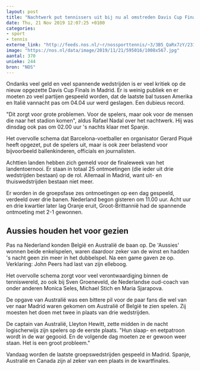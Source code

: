 ```yaml
---
layout: post
title: "Nachtwerk put tennissers uit bij nu al omstreden Davis Cup Finals"
date: Thu, 21 Nov 2019 12:07:25 +0100
categories: 
- sport 
- tennis 
externe_link: "http://feeds.nos.nl/~r/nossporttennis/~3/3B5_QaRx7zY/2311395"
image: "https://nos.nl/data/image/2019/11/21/595016/1008x567.jpg"
aantal: 370
unieke: 244
bron: "NOS"
---
```


<p>Ondanks veel geld en veel spannende wedstrijden is er veel kritiek op de nieuw opgezette Davis Cup Finals in Madrid. Er is weinig publiek en er moeten zo veel partijen gespeeld worden, dat de laatste bal tussen Amerika en Italië vannacht pas om 04.04 uur werd geslagen. Een dubieus record.</p>
<p>"Dit zorgt voor grote problemen. Voor de spelers, maar ook voor de mensen die naar het stadion komen", aldus Rafael Nadal over het nachtwerk. Hij was dinsdag ook pas om 02.00 uur 's nachts klaar met Spanje.</p>
<p>Het overvolle schema dat Barcelona-voetballer en organisator Gerard Piqué heeft opgezet, put de spelers uit, maar is ook zeer belastend voor bijvoorbeeld ballenkinderen, officials en journalisten.</p>
<p>Achttien landen hebben zich gemeld voor de finaleweek van het landentoernooi. Er staan in totaal 25 ontmoetingen (die ieder uit drie wedstrijden bestaan) op de rol. Allemaal in Madrid, want uit- en thuiswedstrijden bestaan niet meer.</p>
<p>Er worden in de groepsfase zes ontmoetingen op een dag gespeeld, verdeeld over drie banen. Nederland begon gisteren om 11.00 uur. Acht uur en drie kwartier later lag Oranje eruit, Groot-Brittannië had de spannende ontmoeting met 2-1 gewonnen.</p>
<h2>Aussies houden het voor gezien</h2>
<p>Pas na Nederland konden België en Australië de baan op. De 'Aussies' wonnen beide enkelspelen, waren daardoor zeker van de winst en hadden 's nacht geen zin meer in het dubbelspel. Na een game gaven ze op. Verklaring: John Peers had last van zijn elleboog.</p>
<p>Het overvolle schema zorgt voor veel verontwaardiging binnen de tenniswereld, zo ook bij Sven Groeneveld, de Nederlandse oud-coach van onder anderen Monica Seles, Michael Stich en Maria Sjarapova.</p>
<p>De opgave van Australië was een bittere pil voor de paar fans die wel van ver naar Madrid waren gekomen om Australië of België te zien spelen. Zij moesten het doen met twee in plaats van drie wedstrijden.</p>
<p>De captain van Australië, Lleyton Hewitt, zette midden in de nacht logischerwijs zijn spelers op de eerste plaats. "Hun slaap- en eetpatroon wordt in de war gegooid. En de volgende dag moeten ze er gewoon weer staan. Het is een groot probleem."</p>
<p>Vandaag worden de laatste groepswedstrijden gespeeld in Madrid. Spanje, Australië en Canada zijn al zeker van een plaats in de kwartfinales.</p><img src="http://feeds.feedburner.com/~r/nossporttennis/~4/3B5_QaRx7zY" height="1" width="1" alt=""/>

